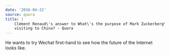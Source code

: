```yaml
---
date: '2016-04-22'
source: quora
title: |
    Clément Renaud\'s answer to What\'s the purpose of Mark Zuckerberg\'s
    visiting to China? - Quora
---
```


He wants to try Wechat first-hand to see how the future of the Internet
looks like.
